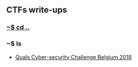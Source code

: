 ## CTFs write-ups

### [~$ cd ..](../)

### ~$ ls

* [Quals Cyber-security Challenge Belgium 2018](CSCBE2019/)
